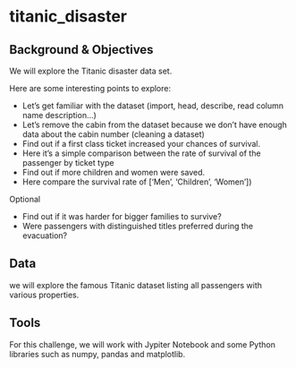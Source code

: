 # titanic_disaster

## Background & Objectives

We will explore the Titanic disaster data set.

Here are some interesting points to explore:

- Let’s get familiar with the dataset (import, head, describe, read column name description…)
- Let’s remove the cabin from the dataset because we don’t have enough data about the cabin number (cleaning a dataset)
- Find out if a first class ticket increased your chances of survival.
- Here it’s a simple comparison between the rate of survival of the passenger by ticket type
- Find out if more children and women were saved.
- Here compare the survival rate of [‘Men’, ‘Children’, ‘Women’])

Optional

- Find out if it was harder for bigger families to survive?
- Were passengers with distinguished titles preferred during the evacuation?

## Data
we will explore the famous Titanic dataset listing all passengers with various properties.

## Tools
For this challenge, we will work with Jypiter Notebook and some Python libraries such as numpy, pandas and matplotlib. 
